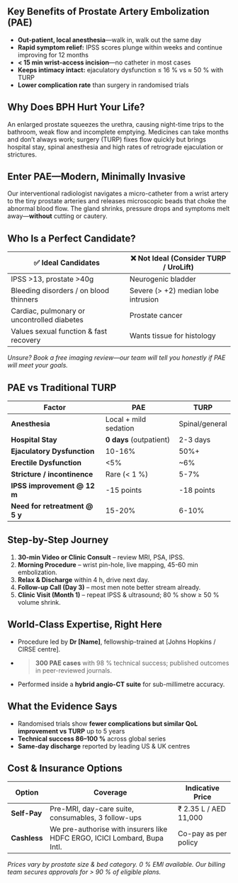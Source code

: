 ## **Key Benefits of Prostate Artery Embolization (PAE)**
* **Out-patient, local anesthesia**—walk in, walk out the same day
* **Rapid symptom relief:** IPSS scores plunge within weeks and continue improving for 12 months
* **< 15 min wrist-access incision**—no catheter in most cases
* **Keeps intimacy intact:** ejaculatory dysfunction ≤ 16 % vs ≈ 50 % with TURP
* **Lower complication rate** than surgery in randomised trials

## **Why Does BPH Hurt Your Life?**

An enlarged prostate squeezes the urethra, causing night-time trips to the bathroom, weak flow and incomplete emptying. Medicines can take months and don’t always work; surgery (TURP) fixes flow quickly but brings hospital stay, spinal anesthesia and high rates of retrograde ejaculation or strictures.

## **Enter PAE—Modern, Minimally Invasive**

Our interventional radiologist navigates a micro-catheter from a wrist artery to the tiny prostate arteries and releases microscopic beads that choke the abnormal blood flow. The gland shrinks, pressure drops and symptoms melt away—**without** cutting or cautery.

## **Who Is a Perfect Candidate?**

| ✅ Ideal Candidates | ❌ Not Ideal (Consider TURP / UroLift) |
|--------------------|--------------------------------|
| IPSS >13, prostate >40g | Neurogenic bladder |
| Bleeding disorders / on blood thinners | Severe (> +2) median lobe intrusion |
| Cardiac, pulmonary or uncontrolled diabetes | Prostate cancer |
| Values sexual function & fast recovery | Wants tissue for histology |

*Unsure? Book a free imaging review—our team will tell you honestly if PAE will meet your goals.*

## **PAE vs Traditional TURP**

| Factor | PAE | TURP |
|--------|-----|------|
| **Anesthesia** | Local + mild sedation | Spinal/general |
| **Hospital Stay** | **0 days** (outpatient) | 2-3 days |
| **Ejaculatory Dysfunction** | 10-16% | 50%+ |
| **Erectile Dysfunction** | <5% | ~6% |
| **Stricture / incontinence** | Rare (< 1 %)    | 5-7% |
| **IPSS improvement @ 12 m** | -15 points | -18 points |
| **Need for retreatment @ 5 y** | 15-20% | 6-10% |

## **Step-by-Step Journey**

1. **30-min Video or Clinic Consult** – review MRI, PSA, IPSS.
2. **Morning Procedure** – wrist pin-hole, live mapping, 45-60 min embolization.
3. **Relax & Discharge** within 4 h, drive next day.
4. **Follow-up Call (Day 3)** – most men note better stream already.
5. **Clinic Visit (Month 1)** – repeat IPSS & ultrasound; 80 % show ≥ 50 % volume shrink.

## **World-Class Expertise, Right Here**

* Procedure led by **Dr \[Name]**, fellowship-trained at \[Johns Hopkins / CIRSE centre].
* > **300 PAE cases** with 98 % technical success; published outcomes in peer-reviewed journals.
* Performed inside a **hybrid angio-CT suite** for sub-millimetre accuracy.

## **What the Evidence Says**

* Randomised trials show **fewer complications but similar QoL improvement vs TURP** up to 5 years
* **Technical success 86–100 %** across global series
* **Same-day discharge** reported by leading US & UK centres

## **Cost & Insurance Options**

| Option | Coverage | Indicative Price |
|--------|----------|-------------|
| **Self-Pay** | Pre-MRI, day-care suite, consumables, 3 follow-ups | ₹ 2.35 L / AED 11,000 |
| **Cashless** | We pre-authorise with insurers like HDFC ERGO, ICICI Lombard, Bupa Intl. | Co-pay as per policy |

*Prices vary by prostate size & bed category. 0 % EMI available. Our billing team secures approvals for > 90 % of eligible plans.*